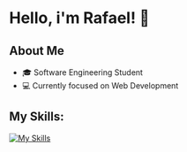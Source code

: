 # Hello, i'm Rafael! 👋

## About Me
- 🎓 Software Engineering Student
- 💻 Currently focused on Web Development

## My Skills:
[![My Skills](https://skillicons.dev/icons?i=ts,nest,react,svelte,mysql,mongo,php,postgresql,c,cs,dart,go,js,express)](https://skillicons.dev)
